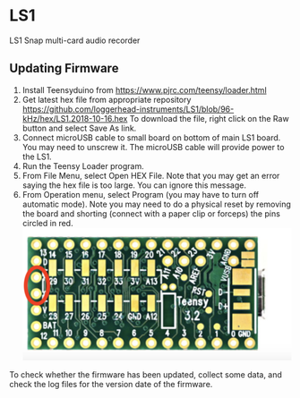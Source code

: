 # LS1
LS1 Snap multi-card audio recorder


## Updating Firmware

1.	Install Teensyduino from https://www.pjrc.com/teensy/loader.html
2.	Get latest hex file from appropriate repository
	https://github.com/loggerhead-instruments/LS1/blob/96-kHz/hex/LS1.2018-10-16.hex
	To download the file, right click on the Raw button and select Save As link.
3.	Connect microUSB cable to small board on bottom of main LS1 board. You may need to unscrew it. The microUSB cable will provide power to the LS1.
4.	Run the Teensy Loader program.
5.	From File Menu, select Open HEX File. Note that you may get an error saying the hex file is too large. You can ignore this message.
6.	From Operation menu, select Program (you may have to turn off automatic mode). Note you may need to do a physical reset by removing the board and shorting (connect with a paper clip or forceps) the pins circled in red.
![Teensy reset](/images/pinShort.png)

To check whether the firmware has been updated, collect some data, and check the log files for the version date of the firmware.
